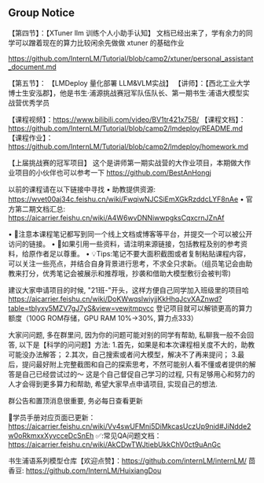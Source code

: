 ## Group Notice


【第四节】：【XTuner llm 训练个人小助手认知】
文档已经出来了，学有余力的同学可以蹭着现在的算力比较闲余先做做 xtuner 的基础作业

https://github.com/InternLM/Tutorial/blob/camp2/xtuner/personal_assistant_document.md

【第五节】： 【LMDeploy 量化部署 LLM&VLM实战】
【讲师】：【西北工业大学博士生安泓郡】，他是书生·浦源挑战赛冠军队伍队长、第一期书生·浦语大模型实战营优秀学员

【课程视频】：https://www.bilibili.com/video/BV1tr421x75B/
【课程文档】：https://github.com/InternLM/Tutorial/blob/camp2/lmdeploy/README.md
【课程作业】：https://github.com/InternLM/Tutorial/blob/camp2/lmdeploy/homework.md

【上届挑战赛的冠军项目】
这个是讲师第一期实战营的大作业项目，本期做大作业项目的小伙伴也可以参考一下
https://github.com/BestAnHongj

以前的课程请在以下链接中寻找
• 助教提供资源: https://wvet00aj34c.feishu.cn/wiki/FwqiwNJCSiEmXGkRzddcLYF8nAe
• 官方第二期文档汇总: https://aicarrier.feishu.cn/wiki/A4W6wvDNNiwwpgksCqxcrnJZnAf

• 📢注意本课程笔记都写到同一个线上文档或博客等平台，并提交一个可以被公开访问的链接。
• 📢如果引用一些资料，请注明来源链接，包括教程及别的参考资料，给原作者足以尊重。
• 💡Tips:笔记不要大面积截图或者复制粘贴课程内容，可以关注一些亮点，并结合自身背景进行思考，不求全只求新。（组员笔记会由助教来打分，优秀笔记会被展示和推荐哦，抄袭和借助大模型敷衍会被判零)

建议大家申请项目的时候, "21班-"开头，这样方便自己同学加入班级里的项目哈
https://aicarrier.feishu.cn/wiki/DoKWwqslwiyjjKkHhqJcvXAZnwd?table=tblyxy5MZV7gJ7yS&view=vewjtmpvcc
登记项目就可以解锁更高的算力额度（100G ROM存储，GPU RAM 10%->30%, 算力点333）

大家问问题, 多在群里问, 因为你的问题可能对别的同学有帮助, 私聊我一般不会回答,
以下是【科学的问问题】方法:
1.首先，如果是和本次课程相关度不大的，助教可能没办法解答；
2.其次，自己搜索或者问大模型，解决不了再来提问；
3.最后，提问最好附上完整截图和自己的探索思考，不然可能别人看不懂或者提供的解答是自己已经尝试过的～
这是个自己督促自己学习的过程, 只有足够用心和努力的人才会得到更多算力和帮助, 希望大家早点申请项目, 实现自己的想法.

群公告和置顶消息很重要, 务必每日查看更新

📘学员手册对应页面已更新：https://aicarrier.feishu.cn/wiki/Vv4swUFMni5DiMkcasUczUp9nid#JiNdde2w0oRkmxxXyvcceDcSnEh
✅:常见QA问题文档：
https://aicarrier.feishu.cn/wiki/AkCDwTWJtiebUkkChV0ct9uAnGc

书生浦语系列模型仓库【欢迎点赞】：https://github.com/internLM/internLM/
茴香豆: 
https://github.com/InternLM/HuixiangDou